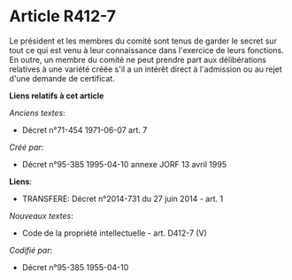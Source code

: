 # Article R412-7

Le président et les membres du comité sont tenus de garder le secret sur tout ce qui est venu à leur connaissance dans
l'exercice de leurs fonctions. En outre, un membre du comité ne peut prendre part aux délibérations relatives à une variété
créée s'il a un intérêt direct à l'admission ou au rejet d'une demande de certificat.

**Liens relatifs à cet article**

_Anciens textes_:

  - Décret n°71-454 1971-06-07 art. 7

_Créé par_:

  - Décret n°95-385 1995-04-10 annexe JORF 13 avril 1995

**Liens**:

  - TRANSFERE: Décret n°2014-731 du 27 juin 2014 - art. 1

_Nouveaux textes_:

  - Code de la propriété intellectuelle - art. D412-7 (V)

_Codifié par_:

  - Décret n°95-385 1955-04-10
